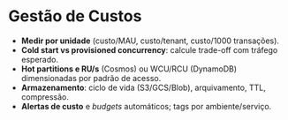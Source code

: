 # Gestão de Custos

- **Medir por unidade** (custo/MAU, custo/tenant, custo/1000 transações).
- **Cold start vs provisioned concurrency**: calcule trade-off com tráfego esperado.
- **Hot partitions e RU/s** (Cosmos) ou WCU/RCU (DynamoDB) dimensionadas por padrão de acesso.
- **Armazenamento**: ciclo de vida (S3/GCS/Blob), arquivamento, TTL, compressão.
- **Alertas de custo** e *budgets* automáticos; tags por ambiente/serviço.
